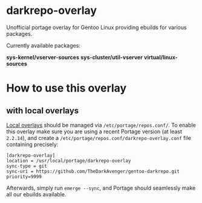 # darkrepo-overlay

Unofficial portage overlay for Gentoo Linux providing ebuilds for various packages.

Currently available packages:

**sys-kernel/vserver-sources**
**sys-cluster/util-vserver**
**virtual/linux-sources**

# How to use this overlay

## with local overlays

[Local overlays](https://wiki.gentoo.org/wiki/Overlay/Local_overlay) should be managed via `/etc/portage/repos.conf/`.
To enable this overlay make sure you are using a recent Portage version (at least `2.2.14`), and create a `/etc/portage/repos.conf/darkrepo-overlay.conf` file containing precisely:

```
[darkrepo-overlay]
location = /usr/local/portage/darkrepo-overlay
sync-type = git
sync-uri = https://github.com/TheDarkAvenger/gentoo-darkrepo.git
priority=9999
```

Afterwards, simply run `emerge --sync`, and Portage should seamlessly make all our ebuilds available.
